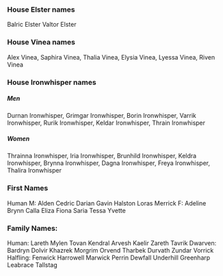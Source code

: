 
### House Elster names
Balric Elster
Valtor Elster
### House Vinea names
Alex Vinea, Saphira Vinea, Thalia Vinea, Elysia Vinea, Lyessa Vinea, Riven Vinea
### House Ironwhisper names
##### Men 
  Durnan Ironwhisper, Grimgar Ironwhisper, Borin Ironwhisper, Varrik Ironwhisper, Rurik Ironwhisper, Keldar Ironwhisper, Thrain Ironwhisper
##### Women
  Thrainna Ironwhisper, Iria Ironwhisper, Brunhild Ironwhisper, Keldra Ironwhisper, Brynna Ironwhisper, Dagna Ironwhisper, Freya Ironwhisper, Thalira Ironwhisper

### First Names
 Human
    M: Alden Cedric Darian Gavin Halston Loras Merrick
    F: Adeline Brynn  Calla   Eliza Fiona   Saria Tessa Yvette
    
### Family Names:
  Human: Lareth Mylen Tovan Kendral Arvesh Kaelir Zareth Tavrik
  Dwarven: Bardryn Dolvir Khazrek Morgrim Orvend Tharbek Durvath Zundar Vorrick
  Halfling: Fenwick Harrowell Marwick Perrin Dewfall Underhill Greenharp Leabrace Tallstag
